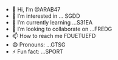 - 👋 Hi, I’m @ARAB47
- 👀 I’m interested in ... SGDD
- 🌱 I’m currently learning ...S31EA
- 💞️ I’m looking to collaborate on ...FREDG
- 📫 How to reach me FDUETUEFD
- 😄 Pronouns: ...GTSG
- ⚡ Fun fact: ...SPORT

<!---
ARAB47/ARAB47 is a ✨ special ✨ repository because its `README.md` (this file) appears on your GitHub profile.
You can click the Preview link to take a look at your changes.
--->
